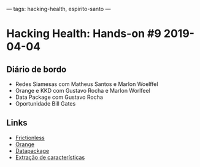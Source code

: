 —
tags: hacking-health, espirito-santo
—

# Hacking Health: Hands-on #9 2019-04-04

## Diário de bordo
- Redes Siamesas com Matheus Santos e Marlon Woelffel
- Orange e KKD com Gustavo Rocha e Marlon Worlfeel
- Data Package com Gustavo Rocha
- Oportunidade Bill Gates

## Links
- [Frictionless](https://frictionlessdata.io/docs/data-package/)
- [Orange](https://orange.biolab.si/)
- [Datapackage](https://github.com/hhbres/datasus-datapackage)
- [Extração de características](https://pt.wikipedia.org/wiki/Extra%C3%A7%C3%A3o_de_caracter%C3%ADsticas)